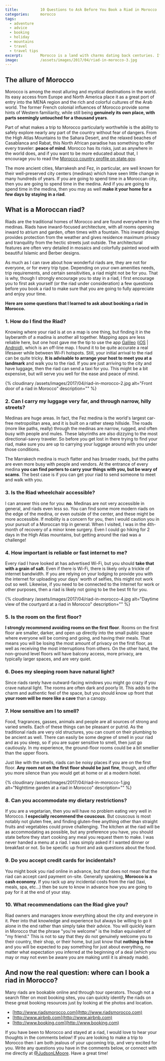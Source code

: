 ```yaml
---
title:			10 Questions to Ask Before You Book a Riad in Morocco
categories:		morocco
tags:
  - adventure
  - advice
  - booking
  - holiday
  - mountains
  - travel
  - travel tips
excerpt:		Morocco is a land with charms dating back centuries. If you want to have an authentic experience, book a riad in Morocco, but ask these questions first.
image:			/assets/images/2017/04/riad-in-morocco-3.jpg
---
```


## The allure of Morocco

Morocco is among the most alluring and mystical destinations in the world. Its easy access from Europe and North America place it as a great port of entry into the MENA region and the rich and colorful cultures of the Arab world. The former French colonial influences of Morocco provide some hints of Western familiarity, while still being **genuinely its own place, with parts seemingly untouched for a thousand years**.

Part of what makes a trip to Morocco particularly worthwhile is the ability to safely explore nearly any part of the country without fear of dangers. From the High Atlas Mountains to the Sahara Desert, and the relaxed beaches of Casablanca and Rabat, this North African paradise has something to offer every traveler: **peace of mind**. Morocco has its risks, just as anywhere in the world does, and if you want to be more educated about that, I encourage you to read the [Morocco country profile on state.gov](https://travel.state.gov/content/passports/en/country/morocco.html).

The more ancient cities, Marrakesh and Fez, in particular, are well known for their well-preserved city centers (medinas) which have seen little change in many hundreds of years. If you are going to spend time in a Moroccan city, then you are going to spend time in the medina. And if you are going to spend time in the medina, then you may as well **make it your home for a few days by staying in a riad**.

## What is a Moroccan riad?

Riads are the traditional homes of Morocco and are found everywhere in the medinas. Riads have inward-focused architecture, with all rooms opening inward to atrium and garden, often times with a fountain. This inward design provides protection from the weather and gives residence maximum privacy and tranquility from the hectic streets just outside. The architectural features are often very detailed in mosaics and colorfully painted wood with beautiful Islamic and Berber designs.

As much as I can rave about how wonderful riads are, they are not for everyone, or for every trip type. Depending on your own amenities needs, trip requirements, and certain sensitivities, a riad might not be for you. That is why, though I strongly encourage you to stay in a riad, I first encourage you to first ask yourself (or the riad under consideration) a few questions before you book a riad to make sure that you are going to fully appreciate and enjoy your time.

**Here are some questions that I learned to ask about booking a riad in Morocco.**

### 1. How do I find the Riad?

Knowing where your riad is at on a map is one thing, but finding it in the layberanth of a madina is another all together. Mapping apps are less reliable here, but one host gave me the tip to use the app [Galileo](https://galileo-app.com/) ([iOS](https://ad.apps.fm/8IpEyeTO8GFTIofxNB2M8_E7og6fuV2oOMeOQdRqrE2p3vVedUm5KyU8Xq4APB1ozJNtwS4j_CkBGUd2uV5MTtekQ9a7KpkZ-LYPbjtHfdFbLR3Kci8V1PkgTdisRaNKc_q5BWZ6I-E2Sa8VKe04U7bVaSTlN3NgGDRU0tFF_YA) | [Android](https://play.google.com/store/apps/details?id=com.bodunov.galileo)), which is an off-line map. I found it to be quite accurate a real lifesaver while between Wi-Fi hotspots. Still, your initial arrival to the riad can be quite tricky. **It is advisable to arrange your host to meet you at a landmark** and walk you to the riad. If you are just arriving to the city and have luggage, then the riad can send a taxi for you. This might be a bit expensive, but will serve you well for the ease and peace of mind.

{% cloudinary /assets/images/2017/04/riad-in-morocco-2.jpg alt="Front door of a riad in Morocco" description="" %}

### 2. Can I carry my luggage very far, and through narrow, hilly streets?

Medinas are huge areas. In fact, the Fez medina is the world's largest car-free metropolitan area, and it is built on a rather steep hillside. The roads (more like paths, really) through the medinas are narrow, rugged, and often busy with people and mules. These labyrinths are also dizzying to the most directional-savvy traveler. So before you get lost in there trying to find your riad, make sure you are up to carrying your luggage around with you under those conditions.

The Marrakech medina is much flatter and has broader roads, but the paths are even more busy with people and vendors. At the entrance of every medina **you can find porters to carry your things with you, but be wary of scams**. The best case is if you can get your riad to send someone to meet and walk with you.

### 3. Is the Riad wheelchair accessible?

I can answer this one for you: **no**. Medinas are not very accessible in general, and riads even less so. You can find some more modern riads on the edge of the medina, or even outside of the center, and these might be more accessible. If mobility is a concern for you, then I would caution you in your pursuit of a Moroccan trip in general. When I visited, I was in the 4th-month of recovery of a minor knee surgery. Even I could go hiking for 2 days in the High Atlas mountains, but getting around the riad was a challenge!

### 4. How important is reliable or fast internet to me?

Every riad I have looked at has advertised Wi-Fi, but you should **take that with a grain of salt**. Even if there is Wi-Fi, there is likely only a trickle of internet bandwidth. If you are relying on your lodging to provide you with the internet for uploading your days' worth of selfies, this might not work out so well. Likewise, if you need to be connected to the Internet for work or other purposes, then a riad is likely not going to be the best fit for you.

{% cloudinary /assets/images/2017/04/riad-in-morocco-4.jpg alt="Daytime view of the courtyard at a riad in Morocco" description="" %}

### 5. Is the room on the first floor?

**I strongly recommend avoiding rooms on the first floor**. Rooms on the first floor are smaller, darker, and open up directly into the small public space where everyone will be coming and going, and having their meals. That means you will be losing the most amount of privacy on the first floor, as well as receiving the most interruptions from others. On the other hand, the non-ground level floors will have balcony access, more privacy, are typically larger spaces, and are very quiet.

### 6. Does my sleeping room have natural light?

Since riads rarely have outward-facing windows you might go crazy if you crave natural light. The rooms are often dark and poorly lit. This adds to the charm and authentic feel of the space, but you should know up front that **your room will be more like a cave** than a canopy.

### 7. How sensitive am I to smell?

Food, fragrances, gasses, animals and people are all sources of strong and varied smells. Each of these things can be pleasant or putrid. As the traditional riads are very old structures, you can count on their plumbing to be ancient as well. There can easily be some degree of smell in your riad and as you sleep, so if you are super sensitive to smell, then just go cautiously. In my experience, the ground-floor rooms could be a bit smellier than the upper floors.

Just like with the smells, riads can be noisy places if you are on the first floor. **Any room not on the first floor should be just fine**, though, and offer you more silence than you would get at home or at a modern hotel.

{% cloudinary /assets/images/2017/04/riad-in-morocco-1.jpg alt="Nighttime garden at a riad in Morocco" description="" %}

### 8. Can you accommodate my dietary restrictions?

If you are a vegetarian, then you will have no problem eating very well in Morocco. **I especially recommend the couscous**. But couscous is most notably not gluten free, and finding gluten-free anything other than straight fruits and vegetables could prove challenging. The kitchen at the riad will be as accommodating as possible, but any preference you have, you should state before they start cooking any meal you request them to make. I was never handed a menu at a riad. I was simply asked if I wanted dinner or breakfast or not. So be specific up front and ask questions about the food.

### 9. Do you accept credit cards for incidentals?

You might book you riad online in advance, but that does not mean that the riad can accept card payment on-site. Generally speaking, **Morocco is a cash economy**. If you rack up any incidental costs from the riad (taxi, meals, spa, etc...) then be sure to know in advance how you are going to pay for it at the end of your stay.

### 10. What recommendations can the Riad give you?

Riad owners and managers know everything about the city and everyone in it. Peer into that knowledge and experience but always be willing to go it alone in the end rather than simply take their advice. You will quickly learn in Morocco that the phrase "you're welcome" is the Indian equivalent of "my friend." This is not to say that they do not genuinely welcome you to their country, their shop, or their home, but just know that **nothing is free** and you will be expected to pay something for just about everything, no matter what expectation you inferred at the beginning of a deal (which you may or may not even be aware you are making until it is already made).

## And now the real question: where can I book a riad in Morocco?

Many riads are bookable online and through tour operators. Though not a search filter on most booking sites, you can quickly identify the riads on these great booking resources just by looking at the photos and location.
- [http://www.riadsmorocco.com](http://www.riadsmorocco.com)
- [http://www.airbnb.com](http://www.airbnb.com)
- [http://www.booking.com](http://www.booking.com)

If you have been to Morocco and stayed at a riad, I would love to hear your thoughts in the comments below! If you are looking to make a trip to Morocco then I am both jealous of your upcoming trip, and very excited for you. Write any questions you have in the comments below, or connect with me directly at [@JudsonLMoore](https://twitter.com/judsonlmoore). Have a great time!
